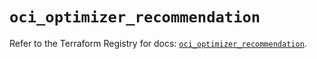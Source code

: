 # `oci_optimizer_recommendation`

Refer to the Terraform Registry for docs: [`oci_optimizer_recommendation`](https://registry.terraform.io/providers/oracle/oci/6.18.0/docs/resources/optimizer_recommendation).
